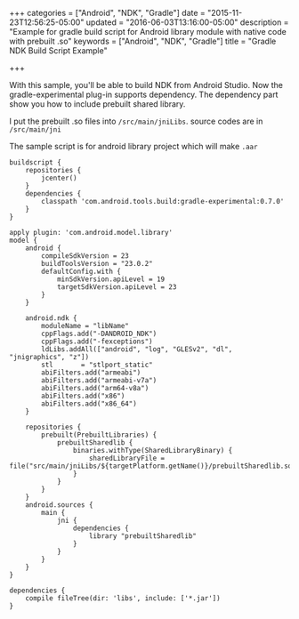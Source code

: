 +++
categories = ["Android", "NDK", "Gradle"]
date = "2015-11-23T12:56:25-05:00"
updated = "2016-06-03T13:16:00-05:00"
description = "Example for gradle build script for Android library module with native code with prebuilt .so"
keywords = ["Android", "NDK", "Gradle"]
title = "Gradle NDK Build Script Example"

+++

With this sample, you'll be able to build NDK from Android Studio. 
Now the gradle-experimental plug-in supports dependency. The dependency part show you how to include prebuilt shared library.

I put the prebuilt .so files into `/src/main/jniLibs`. source codes are in `/src/main/jni`

The sample script is for android library project which will make `.aar`

```
buildscript {
    repositories {
        jcenter()
    }
    dependencies {
        classpath 'com.android.tools.build:gradle-experimental:0.7.0'
    }
}

apply plugin: 'com.android.model.library'
model {
    android {
        compileSdkVersion = 23
        buildToolsVersion = "23.0.2"
        defaultConfig.with {
            minSdkVersion.apiLevel = 19
            targetSdkVersion.apiLevel = 23
        }
    }

    android.ndk {
        moduleName = "libName"
        cppFlags.add("-DANDROID_NDK")
        cppFlags.add("-fexceptions")
        ldLibs.addAll(["android", "log", "GLESv2", "dl", "jnigraphics", "z"])
        stl       = "stlport_static"
        abiFilters.add("armeabi")
        abiFilters.add("armeabi-v7a")
        abiFilters.add("arm64-v8a")
        abiFilters.add("x86")
        abiFilters.add("x86_64")
    }

    repositories {
        prebuilt(PrebuiltLibraries) {
            prebuiltSharedlib {
                binaries.withType(SharedLibraryBinary) {
                    sharedLibraryFile = file("src/main/jniLibs/${targetPlatform.getName()}/prebuiltSharedlib.so")
                }
            }
        }
    }
    android.sources {
        main {
            jni {
                dependencies {
                    library "prebuiltSharedlib"
                }
            }
        }
    }
}

dependencies {
    compile fileTree(dir: 'libs', include: ['*.jar'])
}
```